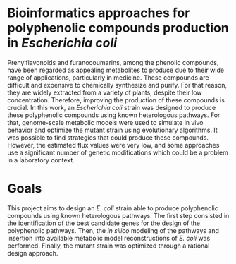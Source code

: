 # Bioinformatics approaches for polyphenolic compounds production in _Escherichia coli_


Prenylflavonoids and furanocoumarins, among the phenolic compounds, have been regarded as appealing metabolites to produce due to their wide range of applications, particularly in medicine. These compounds are difficult and expensive to chemically synthesize and purify. For that reason, they are widely extracted from a variety of plants, despite their low concentration. Therefore, improving the production of these compounds is crucial. In this work, an _Escherichia coli_ strain was designed to produce these polyphenolic compounds using known heterologous pathways. For that, genome-scale metabolic models were used to simulate in vivo behavior and optimize the mutant strain using evolutionary algorithms. It was possible to find strategies that could produce these compounds. However, the estimated flux values were very low, and some approaches use a significant number of genetic modifications which could be a problem in a laboratory context. 

# Goals
This project aims to design an _E. coli_ strain able to produce polyphenolic compounds using known heterologous pathways. The first step consisted in the identification of the best candidate genes for the design of the polyphenolic pathways. Then, the _in silico_ modeling of the pathways and insertion into available metabolic model reconstructions of _E. coli_ was performed. Finally, the mutant strain was optimized through a rational design approach.


